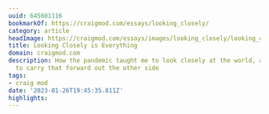```yaml
---
uuid: 645601116
bookmarkOf: https://craigmod.com/essays/looking_closely/
category: article
headImage: https://craigmod.com/essays/images/looking_closely/looking_closely-hero.jpg
title: Looking Closely is Everything
domain: craigmod.com
description: How the pandemic taught me to look closely at the world, and how I hope
  to carry that forward out the other side
tags:
- craig mod
date: '2023-01-26T19:45:35.811Z'
highlights: 
---
```



